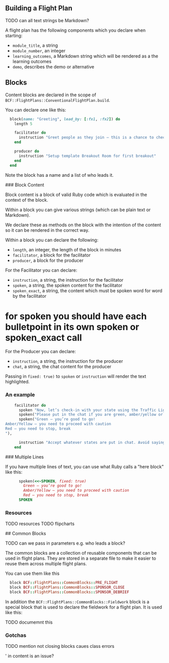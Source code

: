 

## Building a Flight Plan

TODO can all text strings be Markdown?

A flight plan has the following components which you declare when starting:

- `module_title`, a string
- `module_number`, an integer
- `learning_outcomes`, a Markdown string which will be rendered as a the learning outcomes
- `demo`, describes the demo or alternative

## Blocks

Content blocks are declared in the scope of `BCF::FlightPlans::ConventionalFlightPlan.build`.

You can declare one like this:

``` ruby
  block(name: "Greeting", lead_by: [:fx1, :fx2]) do
    length 5

    facilitator do
      instruction "Greet people as they join – this is a chance to check their audio/video"
    end

    producer do
      instruction "Setup template Breakout Room for first breakout"
    end
  end
```

Note the block has a name and a list of who leads it.

### Block Content

Block content is a block of valid Ruby code which is evaluated in the context of the block.

Within a block you can give various strings (which can be plain text or Markdown). 

We declare these as methods on the block with the intention of the content so it can be rendered in the correct way.

Within a block you can declare the following:

- `length`, an integer, the length of the block in minutes
- `facilitator`, a block for the facilitator
- `producer`, a block for the producer

For the Facilitator you can declare:

- `instruction`, a string, the instruction for the facilitator
- `spoken`, a string, the spoken content for the facilitator
- `spoken_exact`, a string, the content which must be spoken word for word by the facilitator 
# for spoken you should have each bulletpoint in its own spoken or spoken_exact call

For the Producer you can declare:

- `instruction`, a string, the instruction for the producer
- `chat`, a string, the chat content for the producer

Passing in `fixed: true)` to `spoken` or `instruction` will render the text highlighted.

### An example

``` ruby
    facilitator do
      spoken "Now, let’s check-in with your state using the Traffic Light Model"
      spoken("Please put in the chat if you are green, amber/yellow or red", fixed: true)
      spoken("Green – you’re good to go!
Amber/Yellow – you need to proceed with caution
Red – you need to stop, break
"), 

      instruction "Accept whatever states are put in chat. Avoid saying that green state is best. If people are in red then ask them to take the time they need, switch their camera off and mute, and join when they are ready."
    end
```

### Multiple Lines

If you have multiple lines of text, you can use what Ruby calls a "here block" like this:

``` ruby
      spoken(<<~SPOKEN, fixed: true)
        Green – you’re good to go!
        Amber/Yellow – you need to proceed with caution
        Red – you need to stop, break
      SPOKEN
```

### Resources

TODO resources
TODO flipcharts

## Common Blocks 

TODO can we pass in parameters e.g. who leads a block?

The common blocks are a collection of reusable components that can be used in flight plans. They are stored in a separate file to make it easier to reuse them across multiple flight plans.

You can use them like this 

``` ruby
  block BCF::FlightPlans::CommonBlocks::PRE_FLIGHT
  block BCF::FlightPlans::CommonBlocks::SPONSOR_CLOSE
  block BCF::FlightPlans::CommonBlocks::SPONSOR_DEBRIEF
```

In addition the `BCF::FlightPlans::CommonBlocks::Fieldwork` block is a special block that is used to declare the fieldwork for a flight plan. It is used like this:

TODO documemnt this 


### Gotchas 

TODO mention not closing blocks caues class errors

' in content is an issue?